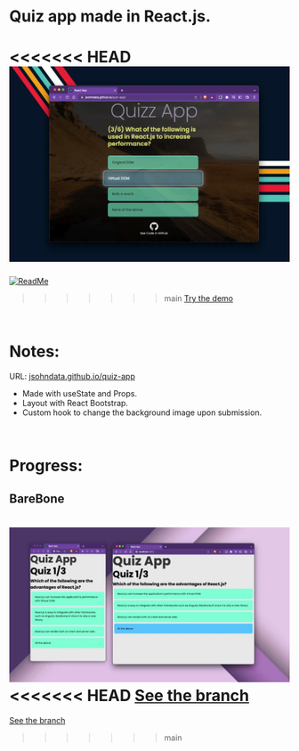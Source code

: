 # Quiz app made in React.js.
<<<<<<< HEAD
[![ReadMe](./public/images/readme-2.webp)](https://jsohndata.github.io/quiz-app/)
=======
[![ReadMe](https://raw.githubusercontent.com/jsohndata/quiz-app/Feature/add-design/public/images/readme-2.webp)](https://jsohndata.github.io/quiz-app/)
>>>>>>> main
[Try the demo](https://jsohndata.github.io/quiz-app/)

<br>

# Notes:
URL: [jsohndata.github.io/quiz-app](https://jsohndata.github.io/quiz-app/)
* Made with useState and Props.
* Layout with React Bootstrap.
* Custom hook to change the background image upon submission.

<br>

# Progress:
## BareBone
[![ReadMe](./public/images/readme-1.webp)](https://github.com/jsohndata/quiz-app/tree/main)
<<<<<<< HEAD
[See the branch](https://github.com/jsohndata/quiz-app/tree/main)
=======
[See the branch](https://github.com/jsohndata/quiz-app/tree/main)
>>>>>>> main
